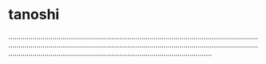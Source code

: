 # tanoshi
.............................................................................................................................................................................................................................................................................................................................................................